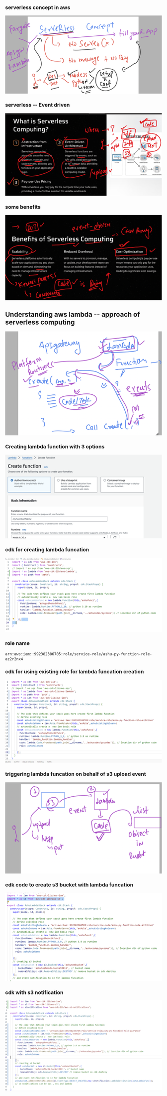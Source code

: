 ### serverless concept in aws

<img src="aws1.png">

### serverless -- Event driven 

<img src="event1.png">

### some benefits

<img src="be1.png">

## Understanding aws lambda -- approach of serverless computing 

<img src="lam1.png">

### Creating lambda function with 3 options 

<img src="3.png">

### cdk for creating lambda funcation 

<img src="cdk1.png">

### role name 

```
arn:aws:iam::992382386705:role/service-role/ashu-py-function-role-az2r2nx4
```

### cdk for using existing role for lambda funcation creation 

<img src="exRole.png">

### triggering lambda funcation on behalf of s3 upload event 

<img src="s3up.png">

### cdk code to create s3 bucket with lambda funcation 

<img src="lam22.png">

### cdk with s3 notification 

<img src="s3not.png">



